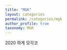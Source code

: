 ```yaml
---
title: "MGK"
layout: categories
permalink: /categories/mgk
author_profile: true
taxonomy: MGK
---
```

2020 하계 모각코
